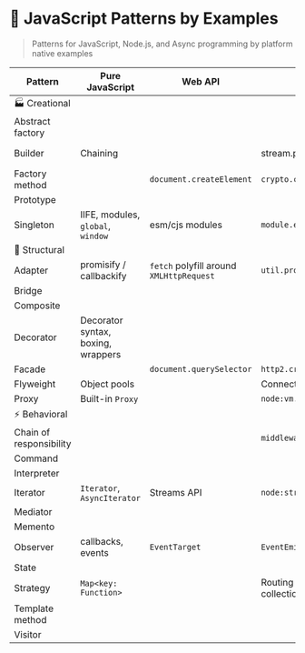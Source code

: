 # 🧩 JavaScript Patterns by Examples

> Patterns for JavaScript, Node.js, and Async programming by platform native examples

| Pattern                 | Pure JavaScript  | Web API  | Node.js  | Domain  |
| ----------------------- | ---------------- | -------- | -------- | ------- |
| 🏭 Creational           | | | | |
| Abstract factory        | | | | |
| Builder                 | Chaining | | stream.pipe.on | Query builder |
| Factory method          | | `document.createElement`  | `crypto.createHash` | |
| Prototype               | | | | |
| Singleton               | IIFE, modules, `global`, `window` | esm/cjs modules | `module.exports` | |
| 🤝 Structural           | | | | |
| Adapter                 | promisify / callbackify | `fetch` polyfill around `XMLHttpRequest` | `util.promisify` | |
| Bridge                  | | | | |
| Composite               | | | | |
| Decorator               | Decorator syntax, boxing, wrappers | | | |
| Facade                  |  | `document.querySelector` | `http2.createSecureServer` | |
| Flyweight               | Object pools | | Connection pools | |
| Proxy                   | Built-in `Proxy` | | `node:vm.createContext` | |
| ⚡ Behavioral           | | | | |
| Chain of responsibility | | | `middleware` | |
| Command                 | | | | |
| Interpreter             | | | | |
| Iterator                | `Iterator`, `AsyncIterator` | Streams API | `node:stream` | |
| Mediator                | | | | |
| Memento                 | | | | |
| Observer                | callbacks, events | `EventTarget` | `EventEmitter` | |
| State                   | | | | |
| Strategy                | `Map<key: Function>` | | Routing (end-point collections) | |
| Template method         | | | | |
| Visitor                 | | | | |
